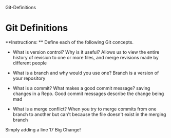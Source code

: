 Git-Definitions

# Git Definitions

**Instructions: ** Define each of the following Git concepts.

* What is version control?  Why is it useful?
Allows us to view the entire history of revision to one or more files, and merge revisions made by different people

* What is a branch and why would you use one?
Branch is a version of your repository

* What is a commit? What makes a good commit message?
saving changes in a Repo. Good commit messages describe the change being mad

* What is a merge conflict?
When you try to merge commits from one branch to another but can't because the file doesn't exist in the merging branch 

Simply adding a line 17
Big Change!
